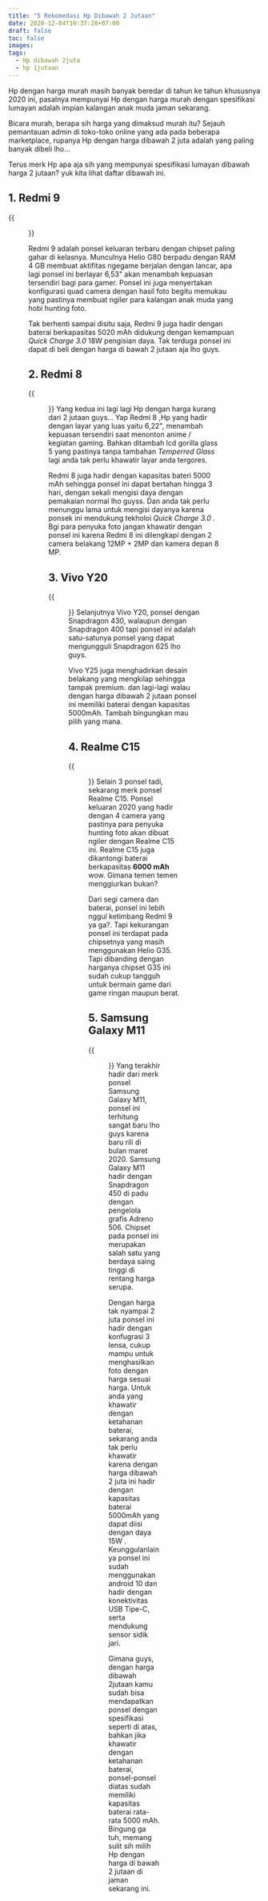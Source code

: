 ```yaml
---
title: "5 Rekomedasi Hp Dibawah 2 Jutaan"
date: 2020-12-04T10:37:28+07:00
draft: false
toc: false
images:
tags:
  - Hp dibawah 2juta
  - hp 1jutaan
---
```


Hp dengan harga murah masih banyak beredar di tahun ke tahun khususnya 2020 ini, pasalnya mempunyai Hp dengan harga murah dengan spesifikasi lumayan adalah impian kalangan anak muda jaman sekarang.

Bicara murah, berapa sih harga yang dimaksud murah itu? Sejauh pemantauan admin di toko-toko online yang ada pada beberapa marketplace, rupanya Hp dengan harga dibawah 2 juta adalah yang paling banyak dibeli lho...  

Terus merk Hp apa aja sih yang mempunyai spesifikasi lumayan dibawah harga 2 jutaan? yuk kita lihat daftar dibawah ini.

## 1. Redmi 9
{{<figure  src="https://www.electrorates.com/blogimg/Xiaomi_Redmi_9.png" class="center">}}

Redmi 9 adalah ponsel keluaran terbaru dengan chipset paling gahar di kelasnya. Munculnya Helio G80 berpadu dengan RAM 4 GB membuat aktifitas ngegame berjalan dengan lancar, apa lagi ponsel ini berlayar 6,53" akan menambah kepuasan tersendiri bagi para gamer.  Ponsel ini juga menyertakan konfigurasi quad camera dengan hasil foto begitu memukau yang pastinya membuat ngiler para kalangan anak muda yang hobi hunting foto.

Tak berhenti sampai disitu saja, Redmi 9 juga hadir dengan baterai berkapasitas 5020 mAh didukung dengan kemampuan *Quick Charge 3.0* 18W pengisian daya. Tak terduga ponsel ini dapat di beli dengan harga di bawah 2 jutaan aja lho guys.

## 2. Redmi 8
{{<figure src="https://www.pakmobizone.pk/wp-content/uploads/2019/10/xiaomi-Redmi-8-8-300x176.png" class="center">}}
Yang kedua ini lagi lagi Hp dengan harga kurang dari 2 jutaan guys... Yap Redmi 8 ,Hp yang hadir dengan layar yang luas yaitu 6,22", menambah kepuasan tersendiri saat menonton anime / kegiatan gaming. Bahkan ditambah lcd gorilla glass 5 yang pastinya tanpa tambahan *Temperred Glass* lagi anda tak perlu khawatir layar anda tergores.

Redmi 8 juga hadir dengan kapasitas bateri 5000 mAh sehingga ponsel ini dapat bertahan hingga 3 hari, dengan sekali mengisi daya dengan pemakaian normal lho guyss. Dan anda tak perlu menunggu lama untuk mengisi dayanya karena ponsek ini mendukung tekholoi *Quick Charge 3.0* . Bgi para penyuka foto jangan khawatir dengan ponsel ini karena Redmi 8 ini dilengkapi dengan 2 camera belakang 12MP + 2MP dan kamera depan 8 MP.

## 3. Vivo Y20
{{<figure src="https://media-dtaconline.dtac.co.th/catalog/product/cache/0f831c1845fc143d00d6d1ebc49f446a/p/a/packshot-vivo-y20-white_2_2.png" class="center">}}
Selanjutnya Vivo Y20, ponsel dengan Snapdragon 430, walaupun dengan Snapdragon 400 tapi ponsel ini adalah satu-satunya ponsel yang dapat mengungguli Snapdragon 625 lho guys.

Vivo Y25 juga menghadirkan desain belakang yang mengkilap sehingga tampak premium. dan lagi-lagi walau dengan harga dibawah 2 jutaan ponsel ini memiliki baterai dengan kapasitas 5000mAh. Tambah bingungkan mau pilih yang mana.

## 4. Realme C15
{{<figure src="https://manual-user-guide.com/images/phones/realme_c15.png" class="center">}}
Selain 3 ponsel tadi, sekarang merk ponsel Realme C15. Ponsel keluaran 2020 yang hadir dengan 4 camera yang pastinya para penyuka hunting foto akan dibuat ngiler dengan Realme C15 ini. Realme C15 juga dikantongi baterai berkapasitas **6000 mAh** wow. Gimana temen temen menggiurkan bukan?

Dari segi camera dan baterai, ponsel ini lebih nggul ketimbang Redmi 9 ya ga?. Tapi kekurangan ponsel ini terdapat pada chipsetnya yang masih menggunakan Helio G35. Tapi dibanding dengan harganya chipset G35 ini sudah cukup tangguh untuk bermain game dari game ringan maupun berat.

## 5. Samsung Galaxy M11
{{<figure src="https://images.samsung.com/is/image/samsung/id-galaxy-m11-m115-sm-m115fmbdxid-frontblue-thumb-242939065?$LazyLoad_Home_IMG$" class="center">}}
Yang terakhir hadir dari merk ponsel Samsung Galaxy M11, ponsel ini terhitung sangat baru lho guys karena baru rili di bulan maret 2020. Samsung Galaxy M11 hadir dengan Snapdragon 450 di padu dengan pengelola grafis Adreno 506. Chipset pada ponsel ini merupakan salah satu yang berdaya saing tinggi di rentang harga serupa.

Dengan harga tak nyampai 2 juta ponsel ini hadir dengan konfugrasi 3 lensa, cukup mampu untuk menghasilkan foto dengan harga sesuai harga. Untuk anda yang khawatir dengan ketahanan baterai, sekarang anda tak perlu khawatir karena dengan harga dibawah 2 juta ini hadir dengan kapasitas baterai 5000mAh yang dapat diisi dengan daya 15W . Keunggulanlainya ponsel ini sudah menggunakan android 10 dan hadir dengan konektivitas USB Tipe-C, serta mendukung sensor sidik jari.

Gimana guys, dengan  harga dibawah 2jutaan kamu sudah bisa mendapatkan ponsel dengan spesifikasi seperti di atas, bahkan jika khawatir dengan ketahanan baterai, ponsel-ponsel diatas sudah memiliki kapasitas baterai rata-rata 5000 mAh. Bingung ga tuh, memang sulit sih milih Hp dengan harga di bawah 2 jutaan di jaman sekarang ini.
